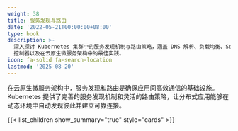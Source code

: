 ```yaml
---
weight: 38
title: 服务发现与路由
date: '2022-05-21T00:00:00+08:00'
type: book
description: >-
  深入探讨 Kubernetes 集群中的服务发现机制与路由策略，涵盖 DNS 解析、负载均衡、Service 类型、Ingress
  控制器以及在云原生微服务架构中的最佳实践。
icon: fa-solid fa-search-location
lastmod: '2025-08-20'
---
```


在云原生微服务架构中，服务发现和路由是确保应用间高效通信的基础设施。Kubernetes 提供了完善的服务发现机制和灵活的路由策略，让分布式应用能够在动态环境中自动发现彼此并建立可靠连接。

{{< list_children show_summary="true" style="cards"  >}}
